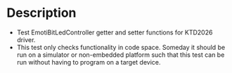 # Description
- Test EmotiBitLedController getter and setter functions for KTD2026 driver.
- This test only checks functionality in code space. Someday it should be run on a simulator or non-embedded platform such that this test can be run without having to program on a target device.